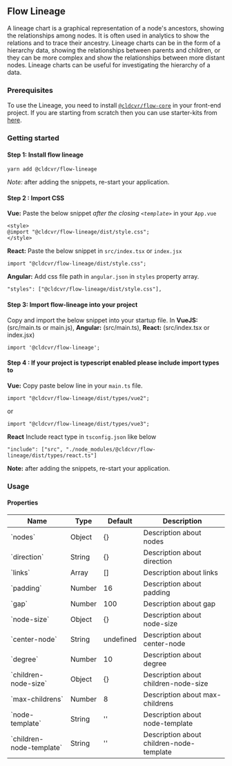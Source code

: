 ## Flow Lineage
A lineage chart is a graphical representation of a node's ancestors, showing the relationships among nodes. It is often used in analytics to show the relations and to trace their ancestry. Lineage charts can be in the form of a hierarchy data, showing the relationships between parents and children, or they can be more complex and show the relationships between more distant nodes. Lineage charts can be useful for investigating the hierarchy of a data.

### Prerequisites

To use the Lineage, you need to install [`@cldcvr/flow-core`](https://github.com/cldcvr/flow-core) in your front-end project.
If you are starting from scratch then you can use starter-kits from [here](https://github.com/cldcvr/flow-core#starter-kits). 
### Getting started

#### Step 1: Install flow lineage
```yarn add @cldcvr/flow-lineage```

*Note:* after adding the snippets, re-start your application.


#### Step 2 : Import CSS 
**Vue:**
Paste the below snippet *after the closing `<template>`* in your `App.vue` 

```
<style>
@import "@cldcvr/flow-lineage/dist/style.css";
</style> 
```
**React:** Paste the below snippet in `src/index.tsx` or `index.jsx`

```
import "@cldcvr/flow-lineage/dist/style.css";
```
**Angular:** Add css file path in `angular.json` in `styles` property array.

```
"styles": ["@cldcvr/flow-lineage/dist/style.css"],

```
#### Step 3: Import flow-lineage into your project

Copy and import the below snippet into your startup file. In **VueJS:** (src/main.ts or main.js), **Angular:** (src/main.ts), **React:** (src/index.tsx or index.jsx)
```
import '@cldcvr/flow-lineage';
```
#### Step 4 : If your project is typescript enabled please include import types to

**Vue:** 
Copy paste below line in your `main.ts` file.
```
import "@cldcvr/flow-lineage/dist/types/vue2";
```
or 
```
import "@cldcvr/flow-lineage/dist/types/vue3";
```

**React**
Include react type in `tsconfig.json` like below
```
"include": ["src", "./node_modules/@cldcvr/flow-lineage/dist/types/react.ts"]
```

**Note:** after adding the snippets, re-start your application.

### Usage

#### Properties

<table style="width:100%">
	<thead>
		<tr>
			<th>Name</th>
			<th>Type</th>
			<th>Default</th>
			<th>Description</th>
		</tr>
	</thead>
	<tbody>
		<tr>
			<td>`nodes`</td>
			<td>Object</td>
			<td>{}</td>
			<td>Description about nodes</td>
		</tr>
		<tr>
			<td>`direction`</td>
			<td>String</td>
			<td>{}</td>
			<td>Description about direction</td>
		</tr>
		<tr>
			<td>`links`</td>
			<td>Array</td>
			<td>[]</td>
			<td>Description about links</td>
		</tr>
		<tr>
			<td>`padding`</td>
			<td>Number</td>
			<td>16</td>
			<td>Description about padding</td>
		</tr>
		<tr>
			<td>`gap`</td>
			<td>Number</td>
			<td>100</td>
			<td>Description about gap</td>
		</tr>
		<tr>
			<td>`node-size`</td>
			<td>Object</td>
			<td>{}</td>
			<td>Description about node-size</td>
		</tr>
		<tr>
			<td>`center-node`</td>
			<td>String</td>
			<td>undefined</td>
			<td>Description about center-node</td>
		</tr>
		<tr>
			<td>`degree`</td>
			<td>Number</td>
			<td>10</td>
			<td>Description about degree</td>
		</tr>
		<tr>
			<td>`children-node-size`</td>
			<td>Object</td>
			<td>{}</td>
			<td>Description about children-node-size</td>
		</tr>
		<tr>
			<td>`max-childrens`</td>
			<td>Number</td>
			<td>8</td>
			<td>Description about max-childrens</td>
		</tr>
		<tr>
			<td>`node-template`</td>
			<td>String</td>
			<td>''</td>
			<td>Description about node-template</td>
		</tr>
		<tr>
			<td>`children-node-template`</td>
			<td>String</td>
			<td>''</td>
			<td>Description about children-node-template</td>
		</tr>
	</tbody>
</table>